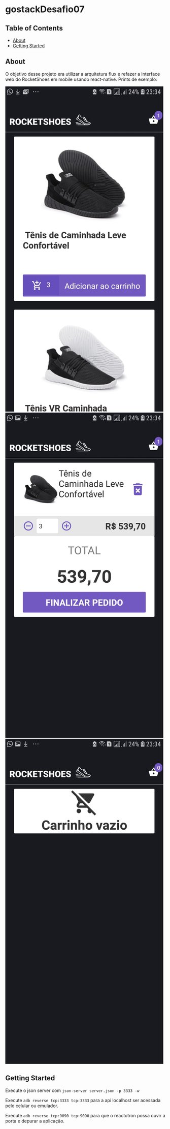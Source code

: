 # gostackDesafio07

## Table of Contents

- [About](#about)
- [Getting Started](#getting_started)


## About <a name = "about"></a>

O objetivo desse projeto era utilizar a arquitetura flux e refazer a interface web do RocketShoes em mobile usando react-native. Prints de exemplo:

![img](https://github.com/pedrohba1/RocketShoes/blob/master/readme_stuff/image1.jpg)
![img](https://github.com/pedrohba1/RocketShoes/blob/master/readme_stuff/image2.jpg)
![img](https://github.com/pedrohba1/RocketShoes/blob/master/readme_stuff/image3.jpg)

## Getting Started <a name = "getting_started"></a>

Execute o json server com `json-server server.json -p 3333 -w`

Execute `adb reverse tcp:3333 tcp:3333` para a api localhost ser acessada pelo celular ou emulador.

Execute `adb reverse tcp:9090 tcp:9090` para que o reactotron possa ouvir a porta e depurar a aplicação.
